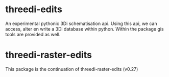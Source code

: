 # threedi-edits
An experimental pythonic 3Di schematisation api. Using this api, we can access, alter en write a 3Di database within python. Within the package gis tools are provided as well.  

# threedi-raster-edits
This package is the continuation of threedi-raster-edits (v0.27) 